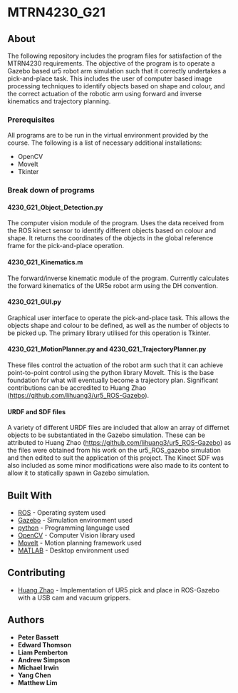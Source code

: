 # MTRN4230_G21

## About

The following repository includes the program files for satisfaction of the MTRN4230 requirements. The objective of the program is to operate a Gazebo based ur5 robot arm simulation such that it correctly undertakes a pick-and-place task. This includes the user of computer based image processing techniques to identify objects based on shape and colour, and the correct actuation of the robotic arm using forward and inverse kinematics and trajectory planning.

### Prerequisites

All programs are to be run in the virtual environment provided by the course. The following is a list of necessary additional installations:
- OpenCV
- MoveIt
- Tkinter

### Break down of programs

#### 4230_G21_Object_Detection.py
The computer vision module of the program. Uses the data received from the ROS kinect sensor to identify different objects based on colour and shape. It returns the coordinates of the objects in the global reference frame for the pick-and-place operation.

#### 4230_G21_Kinematics.m
The forward/inverse kinematic module of the program. Currently calculates the forward kinematics of the UR5e robot arm using the DH convention.

#### 4230_G21_GUI.py
Graphical user interface to operate the pick-and-place task. This allows the objects shape and colour to be defined, as well as the number of objects to be picked up. The primary library utilised for this operation is Tkinter.

#### 4230_G21_MotionPlanner.py and 4230_G21_TrajectoryPlanner.py
These files control the actuation of the robot arm such that it can achieve point-to-point control using the python library MoveIt. This is the base foundation for what will eventually become a trajectory plan. Significant contributions can be accredited to Huang Zhao (https://github.com/lihuang3/ur5_ROS-Gazebo).

#### URDF and SDF files
A variety of different URDF files are included that allow an array of differnet objects to be substantiated in the Gazebo simulation. These can be attributed to Huang Zhao (https://github.com/lihuang3/ur5_ROS-Gazebo) as the files were obtained from his work on the ur5_ROS_gazebo simulation and then edited to suit the application of this project. The Kinect SDF was also included as some minor modifications were also made to its content to allow it to statically spawn in Gazebo simulation.

## Built With

* [ROS](https://www.ros.org/) - Operating system used
* [Gazebo](http://gazebosim.org/) - Simulation environment used
* [python](https://www.python.org/) - Programming language used
* [OpenCV](https://opencv.org/) - Computer Vision library used
* [MoveIt](https://moveit.ros.org/) - Motion planning framework used
* [MATLAB](https://www.mathworks.com/products/matlab.html) - Desktop environment used

## Contributing

* [Huang Zhao](https://github.com/lihuang3/ur5_ROS-Gazebo) - Implementation of UR5 pick and place in ROS-Gazebo with a USB cam and vacuum grippers.

## Authors

* **Peter Bassett**
* **Edward Thomson**
* **Liam Pemberton**
* **Andrew Simpson**
* **Michael Irwin**
* **Yang Chen**
* **Matthew Lim**



